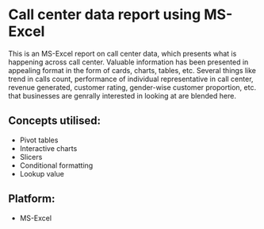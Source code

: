 # Call center data report using MS-Excel

This is an MS-Excel report on call center data, which presents what is happening across call center. Valuable information has been presented in appealing format in the form of cards, charts, tables, etc. Several things like trend in calls count,  performance of individual representative in call center, revenue generated, customer rating, gender-wise customer proportion, etc. that businesses are genrally interested in looking at are blended here.

## Concepts utilised:
- Pivot tables
- Interactive charts
- Slicers
- Conditional formatting
- Lookup value

## Platform:
- MS-Excel
